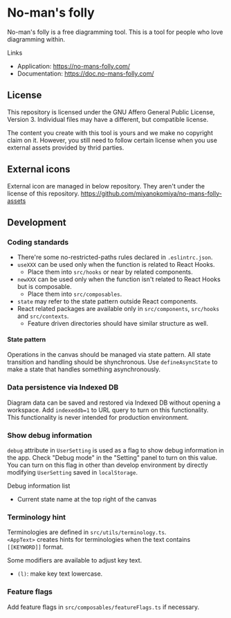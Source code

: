 # No-man's folly

No-man's folly is a free diagramming tool. This is a tool for people who love diagramming within.

Links
- Application: https://no-mans-folly.com/
- Documentation: https://doc.no-mans-folly.com/

## License
This repository is licensed under the GNU Affero General Public License, Version 3. Individual files may have a different, but compatible license.

The content you create with this tool is yours and we make no copyright claim on it. However, you still need to follow certain license when you use external assets provided by thrid parties.

## External icons
External icon are managed in below repository. They aren't under the license of this repository.
https://github.com/miyanokomiya/no-mans-folly-assets

## Development

### Coding standards

- There're some no-restricted-paths rules declared in `.eslintrc.json`.
- `useXXX` can be used only when the function is related to React Hooks.
    - Place them into `src/hooks` or near by related components.
- `newXXX` can be used only when the function isn't related to React Hooks but is composable.
    - Place them into `src/composables`.
- `state` may refer to the state pattern outside React components.
- React related packages are available only in `src/components`, `src/hooks` and `src/contexts`.
    - Feature driven directories should have similar structure as well.

#### State pattern
Operations in the canvas should be managed via state pattern.
All state transition and handling should be shynchronous. Use `defineAsyncState` to make a state that handles something asynchronously.

### Data persistence via Indexed DB 
Diagram data can be saved and restored via Indexed DB without opening a workspace. Add `indexeddb=1` to URL query to turn on this functionality.  
This functionality is never intended for production environment.

### Show debug information
`debug` attribute in `UserSetting` is used as a flag to show debug information in the app. Check "Debug mode" in the "Setting" panel to turn on this value.  
You can turn on this flag in other than develop environment by directly modifying `UserSetting` saved in `localStorage`.

Debug information list
- Current state name at the top right of the canvas

### Terminology hint
Terminologies are defined in `src/utils/terminology.ts`.  
`<AppText>` creates hints for terminologies when the text contains `[[KEYWORD]]` format.

Some modifiers are available to adjust key text.

- `(l)`: make key text lowercase.

### Feature flags
Add feature flags in `src/composables/featureFlags.ts` if necessary.
